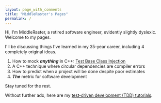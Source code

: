 ```yaml
---
layout: page_with_comments
title: "MiddleRaster's Pages"
permalink: /
---
```


Hi, I'm MiddleRaster, a retired software engineer, evidently slightly dyslexic.
Welcome to my pages.

I'll be discussing things I've learned in my 35-year career, 
including 4 completely original ideas. 

1. How to mock ***anything*** in C++: [Test Base Class Injection](https://github.com/MiddleRaster/tbci)
2. A C++ technique where circular dependencies are compiler errors
3. How to predict when a project will be done despite poor estimates
4. ***The*** metric for software development

Stay tuned for the rest.

Without further ado, here are my [test-driven development (TDD) tutorials](/TDD/tutorials.html).
